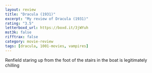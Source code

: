 ```yaml
---
layout: review
title: "Dracula (1931)"
excerpt: "My review of Dracula (1931)"
rating: "3.5"
letterboxd_url: https://boxd.it/3jWYuh
mst3k: false
rifftrax: false
category: movie-review
tags: [dracula, 1001-movies, vampires]
---
```


Renfield staring up from the foot of the stairs in the boat is legitimately chilling

